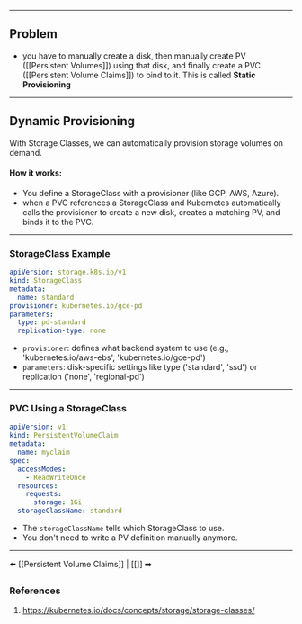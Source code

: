 ___
## Problem
- you have to manually create a disk, then manually create PV ([[Persistent Volumes]]) using that disk, and finally create a PVC ([[Persistent Volume Claims]]) to bind to it. This is called **Static Provisioning**
___
## Dynamic Provisioning 
With Storage Classes, we can automatically provision storage volumes on demand.
#### How it works:
- You define a StorageClass with a provisioner (like GCP, AWS, Azure).
- when a PVC references a StorageClass and Kubernetes automatically calls the provisioner to create a new disk, creates a matching PV, and binds it to the PVC.
___
### StorageClass Example

```yaml
apiVersion: storage.k8s.io/v1
kind: StorageClass
metadata:
  name: standard
provisioner: kubernetes.io/gce-pd
parameters:
  type: pd-standard
  replication-type: none

```

- `provisioner`: defines what backend system to use (e.g., 'kubernetes.io/aws-ebs', 'kubernetes.io/gce-pd')
- `parameters`: disk-specific settings like type ('standard', 'ssd') or replication ('none', 'regional-pd')
___
### PVC Using a StorageClass

```yaml
apiVersion: v1
kind: PersistentVolumeClaim
metadata:
  name: myclaim
spec:
  accessModes:
    - ReadWriteOnce
  resources:
    requests:
      storage: 1Gi
  storageClassName: standard
```

- The `storageClassName` tells which StorageClass to use.
- You don't need to write a PV definition manually anymore.

___
⬅️ [[Persistent Volume Claims]] | [[]] ➡️
### References
1. https://kubernetes.io/docs/concepts/storage/storage-classes/

